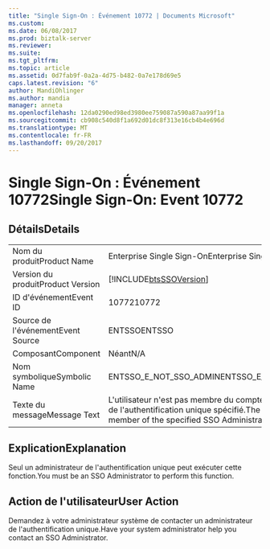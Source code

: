 ```yaml
---
title: "Single Sign-On : Événement 10772 | Documents Microsoft"
ms.custom: 
ms.date: 06/08/2017
ms.prod: biztalk-server
ms.reviewer: 
ms.suite: 
ms.tgt_pltfrm: 
ms.topic: article
ms.assetid: 0d7fab9f-0a2a-4d75-b482-0a7e178d69e5
caps.latest.revision: "6"
author: MandiOhlinger
ms.author: mandia
manager: anneta
ms.openlocfilehash: 12da0290ed98ed3980ee759087a590a87aa99f1a
ms.sourcegitcommit: cb908c540d8f1a692d01dc8f313e16cb4b4e696d
ms.translationtype: MT
ms.contentlocale: fr-FR
ms.lasthandoff: 09/20/2017
---
```

# <a name="single-sign-on-event-10772"></a><span data-ttu-id="60ce8-102">Single Sign-On : Événement 10772</span><span class="sxs-lookup"><span data-stu-id="60ce8-102">Single Sign-On: Event 10772</span></span>
## <a name="details"></a><span data-ttu-id="60ce8-103">Détails</span><span class="sxs-lookup"><span data-stu-id="60ce8-103">Details</span></span>  
  
|||  
|-|-|  
|<span data-ttu-id="60ce8-104">Nom du produit</span><span class="sxs-lookup"><span data-stu-id="60ce8-104">Product Name</span></span>|<span data-ttu-id="60ce8-105">Enterprise Single Sign-On</span><span class="sxs-lookup"><span data-stu-id="60ce8-105">Enterprise Single Sign-On</span></span>|  
|<span data-ttu-id="60ce8-106">Version du produit</span><span class="sxs-lookup"><span data-stu-id="60ce8-106">Product Version</span></span>|[!INCLUDE[btsSSOVersion](../includes/btsssoversion-md.md)]|  
|<span data-ttu-id="60ce8-107">ID d'événement</span><span class="sxs-lookup"><span data-stu-id="60ce8-107">Event ID</span></span>|<span data-ttu-id="60ce8-108">10772</span><span class="sxs-lookup"><span data-stu-id="60ce8-108">10772</span></span>|  
|<span data-ttu-id="60ce8-109">Source de l'événement</span><span class="sxs-lookup"><span data-stu-id="60ce8-109">Event Source</span></span>|<span data-ttu-id="60ce8-110">ENTSSO</span><span class="sxs-lookup"><span data-stu-id="60ce8-110">ENTSSO</span></span>|  
|<span data-ttu-id="60ce8-111">Composant</span><span class="sxs-lookup"><span data-stu-id="60ce8-111">Component</span></span>|<span data-ttu-id="60ce8-112">Néant</span><span class="sxs-lookup"><span data-stu-id="60ce8-112">N/A</span></span>|  
|<span data-ttu-id="60ce8-113">Nom symbolique</span><span class="sxs-lookup"><span data-stu-id="60ce8-113">Symbolic Name</span></span>|<span data-ttu-id="60ce8-114">ENTSSO_E_NOT_SSO_ADMIN</span><span class="sxs-lookup"><span data-stu-id="60ce8-114">ENTSSO_E_NOT_SSO_ADMIN</span></span>|  
|<span data-ttu-id="60ce8-115">Texte du message</span><span class="sxs-lookup"><span data-stu-id="60ce8-115">Message Text</span></span>|<span data-ttu-id="60ce8-116">L'utilisateur n'est pas membre du compte Administrateurs de l'authentification unique spécifié.</span><span class="sxs-lookup"><span data-stu-id="60ce8-116">The user is not a member of the specified SSO Administrators account.</span></span>|  
  
## <a name="explanation"></a><span data-ttu-id="60ce8-117">Explication</span><span class="sxs-lookup"><span data-stu-id="60ce8-117">Explanation</span></span>  
 <span data-ttu-id="60ce8-118">Seul un administrateur de l'authentification unique peut exécuter cette fonction.</span><span class="sxs-lookup"><span data-stu-id="60ce8-118">You must be an SSO Administrator to perform this function.</span></span>  
  
## <a name="user-action"></a><span data-ttu-id="60ce8-119">Action de l'utilisateur</span><span class="sxs-lookup"><span data-stu-id="60ce8-119">User Action</span></span>  
 <span data-ttu-id="60ce8-120">Demandez à votre administrateur système de contacter un administrateur de l'authentification unique.</span><span class="sxs-lookup"><span data-stu-id="60ce8-120">Have your system administrator help you contact an SSO Administrator.</span></span>